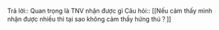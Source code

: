 Trả lời:: Quan trọng là TNV nhận được gì
Câu hỏi:: [[Nếu cảm thấy mình nhận được nhiều thì tại sao không cảm thấy hứng thú？]]
